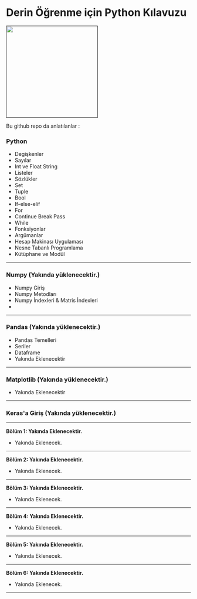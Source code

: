 # Derin Öğrenme için Python Kılavuzu

<a href="" target="_blank"><img height="250" src="https://www.novarge.com.tr/upload/kurs//823859cd8e65921283e9ef7084db01bf.png"></a>

Bu github repo da anlatılanlar : 
### Python 
* Degişkenler
* Sayılar
* Int ve Float String
* Listeler
* Sözlükler
* Set
* Tuple
* Bool
* If-else-elif
* For
* Continue Break Pass
* While
* Fonksiyonlar
* Argümanlar
* Hesap Makinası Uygulaması
* Nesne Tabanlı Programlama
* Kütüphane ve Modül


----------------------------------------------------------------

### Numpy (Yakında yüklenecektir.)

* Numpy Giriş
* Numpy Metodları
* Numpy İndexleri & Matris İndexleri
*
----------------------------------------------------------------
### Pandas (Yakında yüklenecektir.)

* Pandas Temelleri
* Seriler
* Dataframe
* Yakında Eklenecektir
----------------------------------------------------------------
### Matplotlib (Yakında yüklenecektir.)

* Yakında Eklenecektir
----------------------------------------------------------------
### Keras'a Giriş (Yakında yüklenecektir.)

----------------------------------------------------------------
**Bölüm 1: Yakında Eklenecektir.** 

- Yakında Eklenecek.
----------------------------------------------------------------
**Bölüm 2: Yakında Eklenecektir.** 

- Yakında Eklenecek.
----------------------------------------------------------------
**Bölüm 3: Yakında Eklenecektir.** 

- Yakında Eklenecek.
----------------------------------------------------------------
**Bölüm 4: Yakında Eklenecektir.** 

- Yakında Eklenecek.
----------------------------------------------------------------
**Bölüm 5: Yakında Eklenecektir.**

- Yakında Eklenecek.
----------------------------------------------------------------
**Bölüm 6: Yakında Eklenecektir.**

- Yakında Eklenecek.
----------------------------------------------------------------
